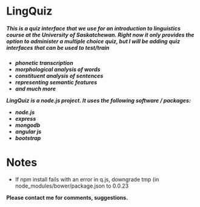 LingQuiz
======== 

<h5>This is a quiz interface that we use for an introduction to linguistics course at the University of Saskatchewan. Right now it only provides the option to administer a multiple choice quiz, but I will be adding quiz interfaces that can be used to test/train<h5> 

* phonetic transcription
* morphological analysis of words
* constituent analysis of sentences
* representing semantic features
* and much more


LingQuiz is a node.js project. It uses the following software / packages:

* node.js
* express
* mongodb
* angular js
* bootstrap

Notes
=====

* If npm install fails with an error in q.js, downgrade tmp (in node_modules/bower/package.json to 0.0.23


**Please contact me for comments, suggestions.**
